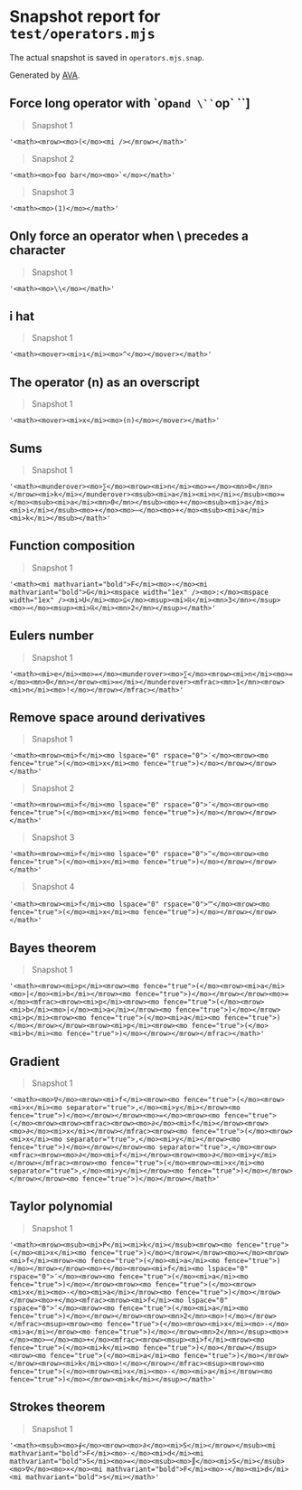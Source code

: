 # Snapshot report for `test/operators.mjs`

The actual snapshot is saved in `operators.mjs.snap`.

Generated by [AVA](https://avajs.dev).

## Force long operator with \`op` and \`` `op` ``]

> Snapshot 1

    '<math><mrow><mo>(</mo><mi /></mrow></math>'

> Snapshot 2

    '<math><mo>foo bar</mo><mo>`</mo></math>'

> Snapshot 3

    '<math><mo>(1)</mo></math>'

## Only force an operator when \ precedes a character

> Snapshot 1

    '<math><mo>\\</mo></math>'

## i hat

> Snapshot 1

    '<math><mover><mi>ı</mi><mo>^</mo></mover></math>'

## The operator (n) as an overscript

> Snapshot 1

    '<math><mover><mi>x</mi><mo>(n)</mo></mover></math>'

## Sums

> Snapshot 1

    '<math><munderover><mo>∑</mo><mrow><mi>n</mi><mo>=</mo><mn>0</mn></mrow><mi>k</mi></munderover><msub><mi>a</mi><mi>n</mi></msub><mo>=</mo><msub><mi>a</mi><mn>0</mn></msub><mo>+</mo><msub><mi>a</mi><mi>i</mi></msub><mo>+</mo><mo>⋯</mo><mo>+</mo><msub><mi>a</mi><mi>k</mi></msub></math>'

## Function composition

> Snapshot 1

    '<math><mi mathvariant="bold">F</mi><mo>∘</mo><mi mathvariant="bold">G</mi><mspace width="1ex" /><mo>:</mo><mspace width="1ex" /><mi>U</mi><mo>⊆</mo><msup><mi>ℝ</mi><mn>3</mn></msup><mo>→</mo><msup><mi>ℝ</mi><mn>2</mn></msup></math>'

## Eulers number

> Snapshot 1

    '<math><mi>e</mi><mo>=</mo><munderover><mo>∑</mo><mrow><mi>n</mi><mo>=</mo><mn>0</mn></mrow><mi>∞</mi></munderover><mfrac><mn>1</mn><mrow><mi>n</mi><mo>!</mo></mrow></mfrac></math>'

## Remove space around derivatives

> Snapshot 1

    '<math><mrow><mi>f</mi><mo lspace="0" rspace="0">′</mo><mrow><mo fence="true">(</mo><mi>x</mi><mo fence="true">)</mo></mrow></mrow></math>'

> Snapshot 2

    '<math><mrow><mi>f</mi><mo lspace="0" rspace="0">″</mo><mrow><mo fence="true">(</mo><mi>x</mi><mo fence="true">)</mo></mrow></mrow></math>'

> Snapshot 3

    '<math><mrow><mi>f</mi><mo lspace="0" rspace="0">‴</mo><mrow><mo fence="true">(</mo><mi>x</mi><mo fence="true">)</mo></mrow></mrow></math>'

> Snapshot 4

    '<math><mrow><mi>f</mi><mo lspace="0" rspace="0">⁗</mo><mrow><mo fence="true">(</mo><mi>x</mi><mo fence="true">)</mo></mrow></mrow></math>'

## Bayes theorem

> Snapshot 1

    '<math><mrow><mi>p</mi><mrow><mo fence="true">(</mo><mrow><mi>a</mi><mo>|</mo><mi>b</mi></mrow><mo fence="true">)</mo></mrow></mrow><mo>=</mo><mfrac><mrow><mi>p</mi><mrow><mo fence="true">(</mo><mrow><mi>b</mi><mo>|</mo><mi>a</mi></mrow><mo fence="true">)</mo></mrow><mi>p</mi><mrow><mo fence="true">(</mo><mi>a</mi><mo fence="true">)</mo></mrow></mrow><mrow><mi>p</mi><mrow><mo fence="true">(</mo><mi>b</mi><mo fence="true">)</mo></mrow></mrow></mfrac></math>'

## Gradient

> Snapshot 1

    '<math><mo>∇</mo><mrow><mi>f</mi><mrow><mo fence="true">(</mo><mrow><mi>x</mi><mo separator="true">,</mo><mi>y</mi></mrow><mo fence="true">)</mo></mrow></mrow><mo>=</mo><mrow><mo fence="true">(</mo><mrow><mrow><mfrac><mrow><mo>∂</mo><mi>f</mi></mrow><mrow><mo>∂</mo><mi>x</mi></mrow></mfrac><mrow><mo fence="true">(</mo><mrow><mi>x</mi><mo separator="true">,</mo><mi>y</mi></mrow><mo fence="true">)</mo></mrow></mrow><mo separator="true">,</mo><mrow><mfrac><mrow><mo>∂</mo><mi>f</mi></mrow><mrow><mo>∂</mo><mi>y</mi></mrow></mfrac><mrow><mo fence="true">(</mo><mrow><mi>x</mi><mo separator="true">,</mo><mi>y</mi></mrow><mo fence="true">)</mo></mrow></mrow></mrow><mo fence="true">)</mo></mrow></math>'

## Taylor polynomial

> Snapshot 1

    '<math><mrow><msub><mi>P</mi><mi>k</mi></msub><mrow><mo fence="true">(</mo><mi>x</mi><mo fence="true">)</mo></mrow></mrow><mo>=</mo><mrow><mi>f</mi><mrow><mo fence="true">(</mo><mi>a</mi><mo fence="true">)</mo></mrow></mrow><mo>+</mo><mrow><mi>f</mi><mo lspace="0" rspace="0">′</mo><mrow><mo fence="true">(</mo><mi>a</mi><mo fence="true">)</mo></mrow><mrow><mo fence="true">(</mo><mrow><mi>x</mi><mo>-</mo><mi>a</mi></mrow><mo fence="true">)</mo></mrow></mrow><mo>+</mo><mfrac><mrow><mi>f</mi><mo lspace="0" rspace="0">″</mo><mrow><mo fence="true">(</mo><mi>a</mi><mo fence="true">)</mo></mrow></mrow><mrow><mn>2</mn><mo>!</mo></mrow></mfrac><msup><mrow><mo fence="true">(</mo><mrow><mi>x</mi><mo>-</mo><mi>a</mi></mrow><mo fence="true">)</mo></mrow><mn>2</mn></msup><mo>+</mo><mo>⋯</mo><mo>+</mo><mfrac><mrow><msup><mi>f</mi><mrow><mo fence="true">(</mo><mi>k</mi><mo fence="true">)</mo></mrow></msup><mrow><mo fence="true">(</mo><mi>a</mi><mo fence="true">)</mo></mrow></mrow><mrow><mi>k</mi><mo>!</mo></mrow></mfrac><msup><mrow><mo fence="true">(</mo><mrow><mi>x</mi><mo>-</mo><mi>a</mi></mrow><mo fence="true">)</mo></mrow><mi>k</mi></msup></math>'

## Strokes theorem

> Snapshot 1

    '<math><msub><mo>∮</mo><mrow><mo>∂</mo><mi>S</mi></mrow></msub><mi mathvariant="bold">F</mi><mo>·</mo><mi>d</mi><mi mathvariant="bold">S</mi><mo>=</mo><msub><mo>∬</mo><mi>S</mi></msub><mo>∇</mo><mo>×</mo><mi mathvariant="bold">F</mi><mo>·</mo><mi>d</mi><mi mathvariant="bold">s</mi></math>'
